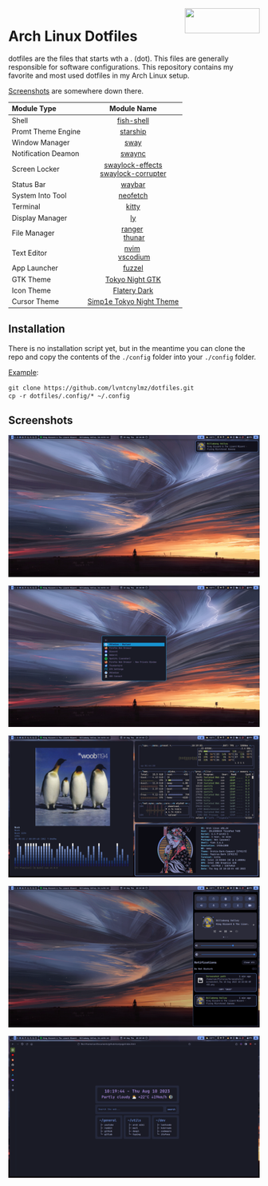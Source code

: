 <img width=150 height=50 align=right src="https://archlinux.org/static/logos/archlinux-logo-light-1200dpi.7ccd81fd52dc.png">

# Arch Linux Dotfiles

dotfiles are the files that starts wth a . (dot). This files are generally responsible for software configurations. This repository contains my favorite and most used dotfiles in my Arch Linux setup.

[Screenshots](#screenshots) are somewhere down there.

| **Module Type**     | **Module Name**                                                                                                                |
|:------------------- |:------------------------------------------------------------------------------------------------------------------------------:|
| Shell               | [fish-shell](https://github.com/fish-shell/fish-shell)                                                                         |
| Promt Theme Engine  | [starship](https://github.com/starship/starship)                                                                               |
| Window Manager      | [sway](https://github.com/swaywm/sway)                                                                                         |
| Notification Deamon | [swaync](https://github.com/ErikReider/SwayNotificationCenter)                                                                 |
| Screen Locker       | [swaylock-effects](https://github.com/mortie/swaylock-effects) </br> [swaylock-corrupter](https://github.com/aur-packaging/swaylock-corrupter) |
| Status Bar          | [waybar](https://github.com/Alexays/Waybar)                                                                                    |
| System Into Tool    | [neofetch](https://github.com/dylanaraps/neofetch)                                                                             |
| Terminal            | [kitty](https://github.com/kovidgoyal/kitty)                                                                                   |
| Display Manager     | [ly](https://github.com/fairyglade/ly)                                                                                         |
| File Manager        | [ranger](https://github.com/ranger/ranger) </br> [thunar](https://github.com/xfce-mirror/thunar)                               |
| Text Editor         | [nvim](https://github.com/neovim/neovim) </br> [vscodium](https://github.com/VSCodium/vscodium)                                |
| App Launcher        | [fuzzel](https://codeberg.org/dnkl/fuzzel)                                                                                     |
| GTK Theme           | [Tokyo Night GTK](https://github.com/Fausto-Korpsvart/Tokyo-Night-GTK-Theme)                                                   |
| Icon Theme          | [Flatery Dark](https://github.com/cbrnix/Flatery)                                                                              |
| Cursor Theme        | [Simp1e Tokyo Night Theme ](https://gitlab.com/cursors/simp1e)                                                                 |

## Installation

There is no installation script yet, but in the meantime you can clone the repo and copy the contents of the `./config` folder into your `./config` folder. 

<u>Example</u>:

```
git clone https://github.com/lvntcnylmz/dotfiles.git
cp -r dotfiles/.config/* ~/.config
```

## Screenshots

![](screenshots/sway-0.png)

![](screenshots/sway-1.png)

![](screenshots/sway-2.png)

![](screenshots/sway-3.png)

![](screenshots/sway-4.png)
